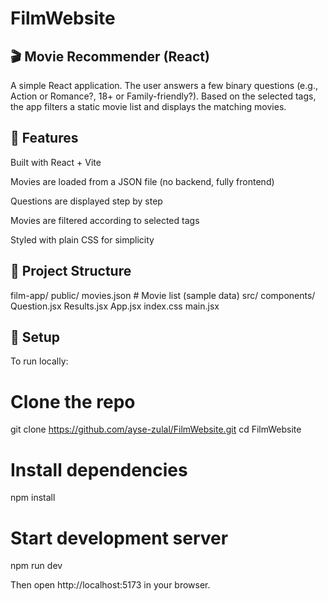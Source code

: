 # FilmWebsite
## 🎬 Movie Recommender (React)

A simple React application.
The user answers a few binary questions (e.g., Action or Romance?, 18+ or Family-friendly?).
Based on the selected tags, the app filters a static movie list and displays the matching movies.

## 🚀 Features

Built with React + Vite

Movies are loaded from a JSON file (no backend, fully frontend)

Questions are displayed step by step

Movies are filtered according to selected tags

Styled with plain CSS for simplicity

## 📂 Project Structure
film-app/
  public/
    movies.json   # Movie list (sample data)
  src/
    components/
      Question.jsx
      Results.jsx
    App.jsx
    index.css
    main.jsx

## 🔧 Setup

To run locally:

# Clone the repo
git clone https://github.com/ayse-zulal/FilmWebsite.git
cd FilmWebsite

# Install dependencies
npm install

# Start development server
npm run dev


Then open http://localhost:5173 in your browser.
